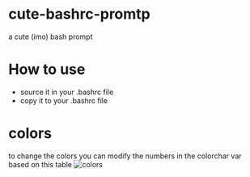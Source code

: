 # cute-bashrc-promtp
a cute (imo) bash prompt
# How to use
 - source it in your .bashrc file
 - copy it to your .bashrc file
# colors
to change the colors you can modify the numbers in the colorchar var based on this table
![colors](https://misc.flogisoft.com/_media/bash/colors_format/256_colors_bg.png)

